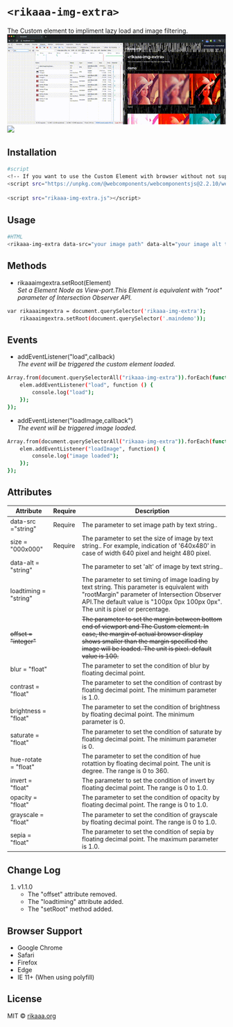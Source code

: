 # `<rikaaa-img-extra>`
The Custom element to impliment lazy load and image filtering.
![](rikaaa-img-extra00.gif)
![](rikaaa-img-extra01.gif)


## Installation
```bash
#script
<!-- If you want to use the Custom Element with browser without not support Webcomponents. -->
<script src="https://unpkg.com/@webcomponents/webcomponentsjs@2.2.10/webcomponents-loader.js"></script>

<script src="rikaaa-img-extra.js"></script>
```

## Usage 
```bash
#HTML
<rikaaa-img-extra data-src="your image path" data-alt="your image alt text" size="000x000"></rikaaa-img-extra>
```

## Methods
- rikaaaimgextra.setRoot(Element)  
_Set a Element Node as View-port.This Element is equivalent with "root" parameter of Intersection Observer API._
```bash
var rikaaaimgextra = document.querySelector('rikaaa-img-extra');
    rikaaaimgextra.setRoot(document.querySelector('.maindemo'));
```

## Events
- addEventListener("load",callback)  
_The event will be triggered the custom element loaded._
```bash
Array.from(document.querySelectorAll("rikaaa-img-extra")).forEach(function (elem) {
    elem.addEventListener("load", function () {
        console.log("load");
    });
});
```

- addEventListener("loadImage,callback")  
_The event will be triggered image loaded._
```bash
Array.from(document.querySelectorAll("rikaaa-img-extra")).forEach(function(elem) {
    elem.addEventListener("loadImage", function() {
        console.log("image loaded");
    });
});
```


## Attributes
| Attribute | Require | Description |
----|----|----
| data-src ="string" | Require | The parameter to set image path by text string.. |
| size = "000x000" | Require | The parameter to set the size of image by text string.. For example, indication of '640x480' in case of width 640 pixel and height 480 pixel. |
| data-alt = "string" | | The parameter to set 'alt' of image by text string.. |
| loadtiming = "string" | | The parameter to set timing of image loading by text string. This parameter is equivalent with "rootMargin" parameter of Intersection Observer API.The default value is "100px 0px 100px 0px". The unit is pixel or percentage.|
| ~~offset = "integer"~~ | | ~~The parameter to set the margin between bottom end of viewport and The Custom element. In case, the margin of actual browser display shows smaller than the margin specified the image will be loaded. The unit is pixel. default value is 100.~~|
| blur = "float" | | The parameter to set the condition of blur by floating decimal point.|
| contrast = "float" | | The parameter to set the condition of contrast by floating decimal point. The minimum parameter is 1.0. |
| brightness = "float" | | The parameter to set the condition of brightness by floating decimal point. The minimum parameter is 0. |
| saturate = "float" | | The parameter to set the condition of saturate by floating decimal point. The minimum parameter is 0. |
| hue-rotate = "float" | | The parameter to set the condition of hue rotattion by floating decimal point. The unit is degree. The range is 0 to 360. |
| invert = "float" | | The parameter to set the condition of invert by floating decimal point. The range is 0 to 1.0. |
| opacity = "float" | | The parameter to set the condition of opacity by floating decimal point. The range is 0 to 1.0. |
| grayscale = "float" | | The parameter to set the condition of grayscale by floating decimal point. The range is 0 to 1.0. |
| sepia = "float" | | The parameter to set the condition of sepia by floating decimal point. The maximum parameter is 1.0. |

## Change Log
1. v1.1.0
    - The "offset" attribute removed.
    - The "loadtiming" attribute added.
    - The "setRoot" method added.

## Browser Support
- Google Chrome  
- Safari  
- Firefox  
- Edge  
- IE 11+ (When using polyfill)

## License
MIT © [rikaaa.org](http://rikaaa.org/)
